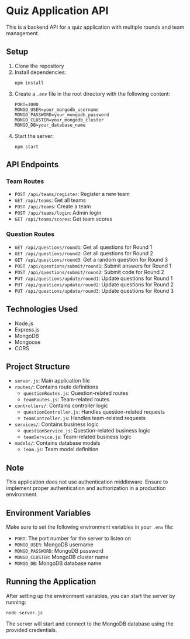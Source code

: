 # Quiz Application API

This is a backend API for a quiz application with multiple rounds and team management.

## Setup

1. Clone the repository
2. Install dependencies:
   ```
   npm install
   ```
3. Create a `.env` file in the root directory with the following content:
   ```
   PORT=3000
   MONGO_USER=your_mongodb_username
   MONGO_PASSWORD=your_mongodb_password
   MONGO_CLUSTER=your_mongodb_cluster
   MONGO_DB=your_database_name
   ```
4. Start the server:
   ```
   npm start
   ```

## API Endpoints

### Team Routes

- `POST /api/teams/register`: Register a new team
- `GET /api/teams`: Get all teams
- `POST /api/teams`: Create a team
- `POST /api/teams/login`: Admin login
- `GET /api/teams/scores`: Get team scores

### Question Routes

- `GET /api/questions/round1`: Get all questions for Round 1
- `GET /api/questions/round2`: Get all questions for Round 2
- `GET /api/questions/round3`: Get a random question for Round 3
- `POST /api/questions/submit/round1`: Submit answers for Round 1
- `POST /api/questions/submit/round2`: Submit code for Round 2
- `PUT /api/questions/update/round1`: Update questions for Round 1
- `PUT /api/questions/update/round2`: Update questions for Round 2
- `PUT /api/questions/update/round3`: Update questions for Round 3

## Technologies Used

- Node.js
- Express.js
- MongoDB
- Mongoose
- CORS

## Project Structure

- `server.js`: Main application file
- `routes/`: Contains route definitions
  - `questionRoutes.js`: Question-related routes
  - `teamRoutes.js`: Team-related routes
- `controllers/`: Contains controller logic
  - `questionController.js`: Handles question-related requests
  - `teamController.js`: Handles team-related requests
- `services/`: Contains business logic
  - `questionService.js`: Question-related business logic
  - `teamService.js`: Team-related business logic
- `models/`: Contains database models
  - `Team.js`: Team model definition

## Note

This application does not use authentication middleware. Ensure to implement proper authentication and authorization in a production environment.

## Environment Variables

Make sure to set the following environment variables in your `.env` file:

- `PORT`: The port number for the server to listen on
- `MONGO_USER`: MongoDB username
- `MONGO_PASSWORD`: MongoDB password
- `MONGO_CLUSTER`: MongoDB cluster name
- `MONGO_DB`: MongoDB database name

## Running the Application

After setting up the environment variables, you can start the server by running:

```
node server.js
```

The server will start and connect to the MongoDB database using the provided credentials.